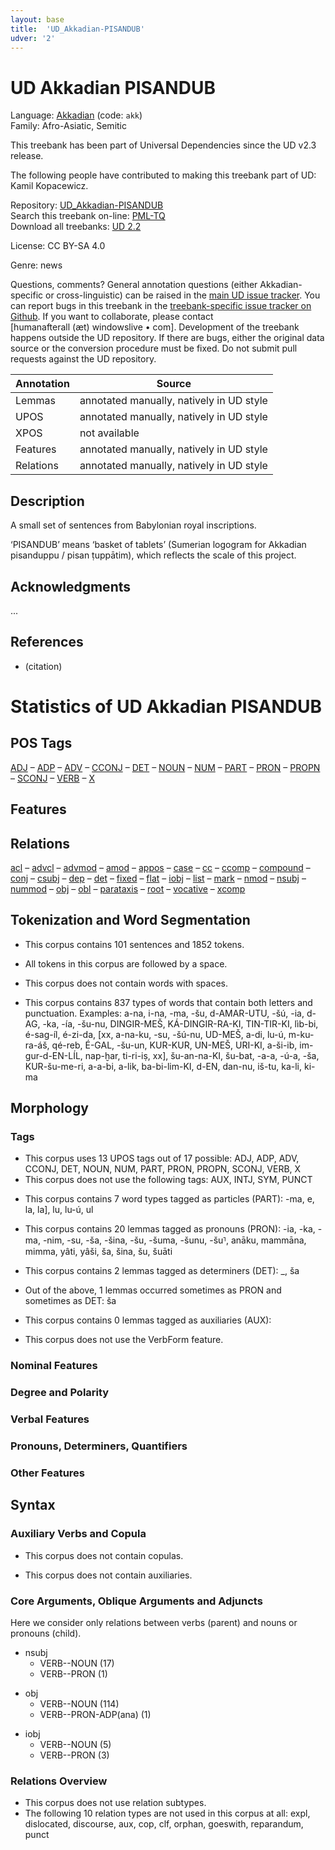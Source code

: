 ```yaml
---
layout: base
title:  'UD_Akkadian-PISANDUB'
udver: '2'
---
```


<!-- This page is automatically generated from the README file and from
     the data files in the latest release.

     Please do not edit this page directly. -->

# UD Akkadian PISANDUB

Language: [Akkadian](/akk/index.html) (code: `akk`)<br/>
Family: Afro-Asiatic, Semitic

This treebank has been part of Universal Dependencies since the UD v2.3 release.

The following people have contributed to making this treebank part of UD: Kamil Kopacewicz.

Repository: [UD_Akkadian-PISANDUB](https://github.com/UniversalDependencies/UD_Akkadian-PISANDUB)<br />
Search this treebank on-line: [PML-TQ](https://lindat.mff.cuni.cz/services/pmltq/#!/treebank/udakk_pisandub22)<br />
Download all treebanks: [UD 2.2](/#download)

License: CC BY-SA 4.0

Genre: news

Questions, comments?
General annotation questions (either Akkadian-specific or cross-linguistic) can be raised in the [main UD issue tracker](https://github.com/UniversalDependencies/docs/issues).
You can report bugs in this treebank in the [treebank-specific issue tracker on Github](https://github.com/UniversalDependencies/UD_Akkadian-PISANDUB/issues).
If you want to collaborate, please contact [humanafterall&nbsp;(æt)&nbsp;windowslive&nbsp;•&nbsp;com].
Development of the treebank happens outside the UD repository.
If there are bugs, either the original data source or the conversion procedure must be fixed.
Do not submit pull requests against the UD repository.

| Annotation | Source |
|------------|--------|
| Lemmas | annotated manually, natively in UD style |
| UPOS | annotated manually, natively in UD style |
| XPOS | not available |
| Features | annotated manually, natively in UD style |
| Relations | annotated manually, natively in UD style |

## Description

A small set of sentences from Babylonian royal inscriptions.



‘PISANDUB’ means ‘basket of tablets’ (Sumerian logogram for Akkadian pisanduppu
/ pisan ṭuppātim), which reflects the scale of this project.

## Acknowledgments

...

## References

* (citation)

# Statistics of UD Akkadian PISANDUB

## POS Tags

[ADJ](akk_pisandub-pos-ADJ.html) – [ADP](akk_pisandub-pos-ADP.html) – [ADV](akk_pisandub-pos-ADV.html) – [CCONJ](akk_pisandub-pos-CCONJ.html) – [DET](akk_pisandub-pos-DET.html) – [NOUN](akk_pisandub-pos-NOUN.html) – [NUM](akk_pisandub-pos-NUM.html) – [PART](akk_pisandub-pos-PART.html) – [PRON](akk_pisandub-pos-PRON.html) – [PROPN](akk_pisandub-pos-PROPN.html) – [SCONJ](akk_pisandub-pos-SCONJ.html) – [VERB](akk_pisandub-pos-VERB.html) – [X](akk_pisandub-pos-X.html)

## Features



## Relations

[acl](akk_pisandub-dep-acl.html) – [advcl](akk_pisandub-dep-advcl.html) – [advmod](akk_pisandub-dep-advmod.html) – [amod](akk_pisandub-dep-amod.html) – [appos](akk_pisandub-dep-appos.html) – [case](akk_pisandub-dep-case.html) – [cc](akk_pisandub-dep-cc.html) – [ccomp](akk_pisandub-dep-ccomp.html) – [compound](akk_pisandub-dep-compound.html) – [conj](akk_pisandub-dep-conj.html) – [csubj](akk_pisandub-dep-csubj.html) – [dep](akk_pisandub-dep-dep.html) – [det](akk_pisandub-dep-det.html) – [fixed](akk_pisandub-dep-fixed.html) – [flat](akk_pisandub-dep-flat.html) – [iobj](akk_pisandub-dep-iobj.html) – [list](akk_pisandub-dep-list.html) – [mark](akk_pisandub-dep-mark.html) – [nmod](akk_pisandub-dep-nmod.html) – [nsubj](akk_pisandub-dep-nsubj.html) – [nummod](akk_pisandub-dep-nummod.html) – [obj](akk_pisandub-dep-obj.html) – [obl](akk_pisandub-dep-obl.html) – [parataxis](akk_pisandub-dep-parataxis.html) – [root](akk_pisandub-dep-root.html) – [vocative](akk_pisandub-dep-vocative.html) – [xcomp](akk_pisandub-dep-xcomp.html)

<h2>Tokenization and Word Segmentation</h2>


<ul>
<li>This corpus contains 101 sentences and 1852 tokens.</li>
</ul>

<ul>
<li>All tokens in this corpus are followed by a space.</li>
</ul>

<ul>
<li>This corpus does not contain words with spaces.</li>
</ul>

<ul>
<li>This corpus contains 837 types of words that contain both letters and punctuation. Examples: a-na, i-na, -ma, -šu, d-AMAR-UTU, -šú, -ia, d-AG, -ka, -ía, -šu-nu, DINGIR-MEŠ, KÁ-DINGIR-RA-KI, TIN-TIR-KI, lìb-bi, é-sag-íl, é-zi-da, [xx, a-na-ku, -su, -šú-nu, UD-MEŠ, a-di, lu-ú, m-ku-ra-áš, qé-reb, É-GAL, -šu-un, KUR-KUR, UN-MEŠ, URI-KI, a-ši-ib, im-gur-d-EN-LÍL, nap-ḫar, ti-ri-iṣ, xx], šu-an-na-KI, šu-bat, -a-a, -ú-a, -ša, KUR-šu-me-ri, a-a-bi, a-lik, ba-bi-lim-KI, d-EN, dan-nu, iš-tu, ka-li, ki-ma</li>
</ul>

<ul>
</ul>

<h2>Morphology</h2>

<h3>Tags</h3>

<ul>
<li>This corpus uses 13 UPOS tags out of 17 possible: <a>ADJ</a>, <a>ADP</a>, <a>ADV</a>, <a>CCONJ</a>, <a>DET</a>, <a>NOUN</a>, <a>NUM</a>, <a>PART</a>, <a>PRON</a>, <a>PROPN</a>, <a>SCONJ</a>, <a>VERB</a>, <a>X</a></li>
<li>This corpus does not use the following tags: AUX, INTJ, SYM, PUNCT</li>
</ul>

<ul>
<li>This corpus contains 7 word types tagged as particles (PART): -ma, e, la, la], lu, lu-ú, ul</li>
</ul>

<ul>
<li>This corpus contains 20 lemmas tagged as pronouns (PRON): -ia, -ka, -ma, -nim, -su, -ša, -šina, -šu, -šuma, -šunu, -šu⸣, anāku, mammāna, mimma, yâti, yâši, ša, šina, šu, šuāti</li>
</ul>

<ul>
<li>This corpus contains 2 lemmas tagged as determiners (DET): _, ša</li>
</ul>

<ul>
<li>Out of the above, 1 lemmas occurred sometimes as PRON and sometimes as DET: ša</li>
</ul>

<ul>
<li>This corpus contains 0 lemmas tagged as auxiliaries (AUX): </li>
</ul>

<ul>
</ul>

<ul>
<li>This corpus does not use the VerbForm feature.</li>
</ul>

<h3>Nominal Features</h3>








<h3>Degree and Polarity</h3>





<h3>Verbal Features</h3>







<h3>Pronouns, Determiners, Quantifiers</h3>










<h3>Other Features</h3>


<h2>Syntax</h2>

<h3>Auxiliary Verbs and Copula</h3>

<ul>
<li>This corpus does not contain copulas.</li>
</ul>

<ul>
<li>This corpus does not contain auxiliaries.</li>
</ul>

<h3>Core Arguments, Oblique Arguments and Adjuncts</h3>

Here we consider only relations between verbs (parent) and nouns or pronouns (child).
<ul>
  <li><a>nsubj</a>
    <ul>
      <li>VERB--NOUN (17)</li>
      <li>VERB--PRON (1)</li>
    </ul>
  </li>
</ul>

<ul>
  <li><a>obj</a>
    <ul>
      <li>VERB--NOUN (114)</li>
      <li>VERB--PRON-ADP(ana) (1)</li>
    </ul>
  </li>
</ul>

<ul>
  <li><a>iobj</a>
    <ul>
      <li>VERB--NOUN (5)</li>
      <li>VERB--PRON (3)</li>
    </ul>
  </li>
</ul>




<h3>Relations Overview</h3>

<ul>
<li>This corpus does not use relation subtypes.</li>
<li>The following 10 relation types are not used in this corpus at all: <a>expl</a>, <a>dislocated</a>, <a>discourse</a>, <a>aux</a>, <a>cop</a>, <a>clf</a>, <a>orphan</a>, <a>goeswith</a>, <a>reparandum</a>, <a>punct</a></li>
</ul>
